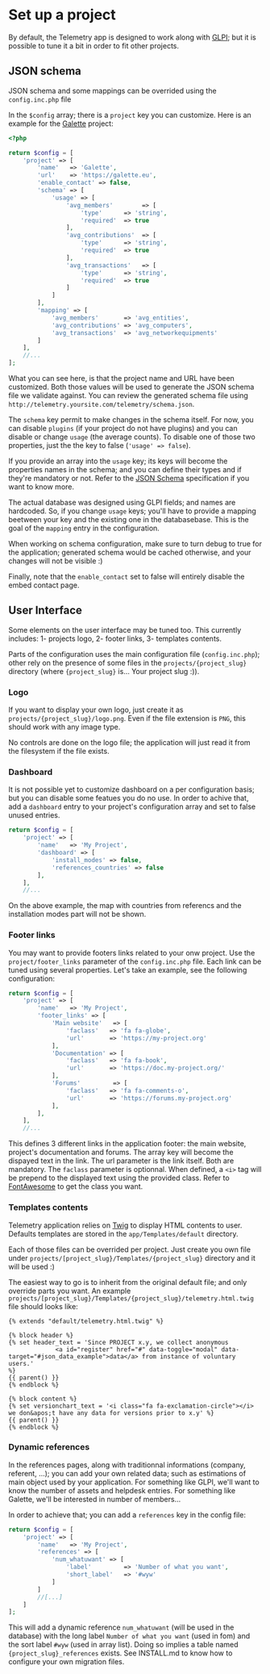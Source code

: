 Set up a project
================

By default, the Telemetry app is designed to work along with [GLPI](http://glpi-project.org); but it is possible to tune it a bit in order to fit other projects.

JSON schema
-----------

JSON schema and some mappings can be overrided using the `config.inc.php` file

In the `$config` array; there is a `project` key you can customize. Here is an example for the [Galette](https://galette.eu) project:

```php
<?php

return $config = [
    'project' => [
        'name'   => 'Galette',
        'url'    => 'https://galette.eu',
        'enable_contact' => false,
        'schema' => [
            'usage' => [
                'avg_members'        => [
                    'type'      => 'string',
                    'required'  => true
                ],
                'avg_contributions'  => [
                    'type'      => 'string',
                    'required'  => true
                ],
                'avg_transactions'   => [
                    'type'      => 'string',
                    'required'  => true
                ]
            ]
        ],
        'mapping' => [
            'avg_members'       => 'avg_entities',
            'avg_contributions' => 'avg_computers',
            'avg_transactions'  => 'avg_networkequipments'
        ]
    ],
    //...
];
```

What you can see here, is that the project name and URL have been customized. Both those values will be used to generate the JSON schema file we validate against. You can review the generated schema file using `http://telemetry.yoursite.com/telemetry/schema.json`.

The `schema` key permit to make changes in the schema itself. For now, you can disable `plugins` (if your project do not have plugins) and you can disable or change `usage` (the average counts). To disable one of those two properties, just the the key to false (`'usage' => false`).

If you provide an array into the `usage` key; its keys will become the properties names in the schema; and you can define their types and if they're mandatory or not. Refer to the [JSON Schema](http://json-schema.org/) specification if you want to know more.

The actual database was designed using GLPI fields; and names are hardcoded. So, if you change `usage` keys; you'll have to provide a mapping beetween your key and the existing one in the databasebase. This is the goal of the `mapping` entry in the configuration.

When working on schema configuration, make sure to turn debug to true for the application; generated schema would be cached otherwise, and your changes will not be visible :)

Finally, note that the `enable_contact` set to false will entirely disable the embed contact page.

User Interface
--------------

Some elements on the user interface may be tuned too. This currently includes:
1- projects logo,
2- footer links,
3- templates contents.

Parts of the configuration uses the main configuration file (`config.inc.php`); other rely on the presence of some files in the `projects/{project_slug}` directory (where `{project_slug}` is... Your project slug :)).

### Logo

If you want to display your own logo, just create it as `projects/{project_slug}/logo.png`. Even if the file extension is `PNG`, this should work with any image type.

No controls are done on the logo file; the application will just read it from the filesystem if the file exists.

### Dashboard

It is not possible yet to customize dashboard on a per configuration basis; but you can disable some featues you do no use. In order to achive that, add a `dashboard` entry to your project's configuration array and set to false unused entries.

```php
return $config = [
    'project' => [
        'name'   => 'My Project',
        'dashboard' => [
            'install_modes' => false,
            'references_countries' => false
        ],
    ],
    //...
```

On the above example, the map with countries from referencs and the installation modes part will not be shown.

### Footer links

You may want to provide footers links related to your onw project. Use the `project/footer_links` parameter of the `config.inc.php` file. Each link can be tuned using several properties. Let's take an example, see the following configuration:

```php
return $config = [
    'project' => [
        'name'   => 'My Project',
        'footer_links' => [
            'Main website'   => [
                'faclass'   => 'fa fa-globe',
                'url'       => 'https://my-project.org'
            ],
            'Documentation' => [
                'faclass'   => 'fa fa-book',
                'url'       => 'https://doc.my-project.org/'
            ],
            'Forums'         => [
                'faclass'   => 'fa fa-comments-o',
                'url'       => 'https://forums.my-project.org'
            ],
        ],
    ],
    //...
```

This defines 3 different links in the application footer: the main website, project's documentation and forums. The array key will become the dispayed text in the link. The url parameter is the link itself. Both are mandatory.
The `faclass` parameter is optionnal. When defined, a `<i>` tag will be prepend to the displayed text using the provided class. Refer to [FontAwesome](http://fontawesome.io/) to get the class you want.

### Templates contents

Telemetry application relies on [Twig](https://twig.symfony.com/) to display HTML contents to user. Defaults templates are stored in the `app/Templates/default` directory.

Each of those files can be overrided per project. Just create you own file under `projects/[project_slug}/Templates/{project_slug}` directory and it will be used :)

The easiest way to go is to inherit from the original default file; and only override parts you want. An example `projects/[project_slug}/Templates/{project_slug}/telemetry.html.twig` file should looks like:

```twig
{% extends "default/telemetry.html.twig" %}

{% block header %}
{% set header_text = 'Since PROJECT x.y, we collect anonymous
             <a id="register" href="#" data-toggle="modal" data-target="#json_data_example">data</a> from instance of voluntary users.'
%}
{{ parent() }}
{% endblock %}

{% block content %}
{% set versionchart_text = '<i class="fa fa-exclamation-circle"></i> we don&apos;t have any data for versions prior to x.y' %}
{{ parent() }}
{% endblock %}
```

### Dynamic references

In the references pages, along with traditionnal informations (company, referent, ...); you can add your own related data; such as estimations of main object used by your application. For something like GLPI, we'll want to know the number of assets and helpdesk entries. For something like Galette, we'll be interested in number of members...

In order to achieve that; you can add a `references` key in the config file:
```php
return $config = [
    'project' => [
        'name'   => 'My Project',
        'references' => [
            'num_whatuwant' => [
                'label'         => 'Number of what you want',
                'short_label'   => '#wyw'
            ]
        ]
        //[...]
    ]
];
```

This will add a dynamic reference `num_whatuwant` (will be used in the database)  with the long label `Number of what you want` (used in fom) and the sort label `#wyw` (used in array list).
Doing so implies a table named `{project_slug}_references` exists. See INSTALL.md to know how to configure your own migration files.
